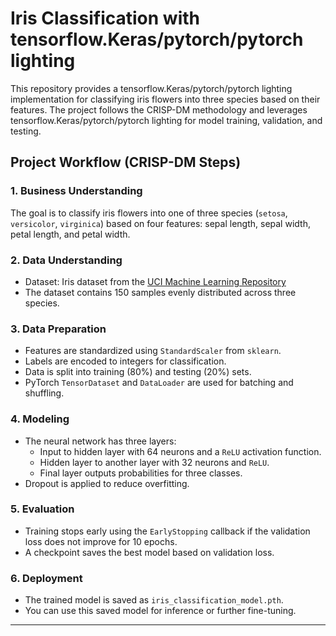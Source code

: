# Iris Classification with tensorflow.Keras/pytorch/pytorch lighting

This repository provides a tensorflow.Keras/pytorch/pytorch lighting implementation for classifying iris flowers into three species based on their features. The project follows the CRISP-DM methodology and leverages tensorflow.Keras/pytorch/pytorch lighting for model training, validation, and testing.

## Project Workflow (CRISP-DM Steps)

### 1. Business Understanding
The goal is to classify iris flowers into one of three species (`setosa`, `versicolor`, `virginica`) based on four features: sepal length, sepal width, petal length, and petal width.

### 2. Data Understanding
- Dataset: Iris dataset from the [UCI Machine Learning Repository](https://archive.ics.uci.edu/ml/machine-learning-databases/iris/iris.data)
- The dataset contains 150 samples evenly distributed across three species.

### 3. Data Preparation
- Features are standardized using `StandardScaler` from `sklearn`.
- Labels are encoded to integers for classification.
- Data is split into training (80%) and testing (20%) sets.
- PyTorch `TensorDataset` and `DataLoader` are used for batching and shuffling.

### 4. Modeling
- The neural network has three layers:
  - Input to hidden layer with 64 neurons and a `ReLU` activation function.
  - Hidden layer to another layer with 32 neurons and `ReLU`.
  - Final layer outputs probabilities for three classes.
- Dropout is applied to reduce overfitting.

### 5. Evaluation
- Training stops early using the `EarlyStopping` callback if the validation loss does not improve for 10 epochs.
- A checkpoint saves the best model based on validation loss.

### 6. Deployment
- The trained model is saved as `iris_classification_model.pth`.
- You can use this saved model for inference or further fine-tuning.

---
